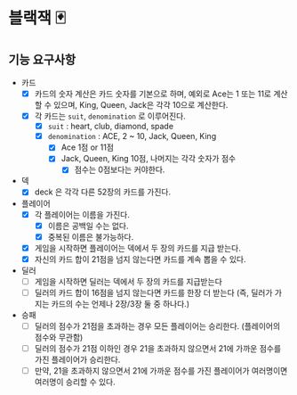 # 블랙잭 🃏

## 기능 요구사항

- 카드
  - [x] 카드의 숫자 계산은 카드 숫자를 기본으로 하며, 예외로 Ace는 1 또는 11로 계산할 수 있으며, King, Queen, Jack은 각각 10으로 계산한다.
  - [x] 각 카드는 `suit`, `denomination` 로 이루어진다. 
    - [x] `suit` : heart, club, diamond, spade
    - [x] `denomination` : ACE, 2 ~ 10, Jack, Queen, King
        - [x] Ace 1점 or 11점
        - [x] Jack, Queen, King 10점, 나머지는 각각 숫자가 점수
          - [x] 점수는 0점보다는 커야한다. 
- 덱
  - [x] deck 은 각각 다른 52장의 카드를 가진다.

- 플레이어
  - [x] 각 플레이어는 이름을 가진다.
    - [x] 이름은 공백일 수는 없다.
    - [x] 중복된 이름은 불가능하다.
  - [x] 게임을 시작하면 플레이어는 덱에서 두 장의 카드를 지급 받는다.
  - [x] 자신의 카드 합이 21점을 넘지 않는다면 카드를 계속 뽑을 수 있다.

- 딜러
  - [ ] 게임을 시작하면 딜러는 덱에서 두 장의 카드를 지급받는다
  - [ ] 딜러의 카드 합이 16점을 넘지 않는다면 카드를 한장 더 받는다 (즉, 딜러가 가지는 카드의 수는 언제나 2장/3장 둘 중 하나다.)

- 승패
  - [ ] 딜러의 점수가 21점을 초과하는 경우 모든 플레이어는 승리한다. (플레이어의 점수와 무관함)
  - [ ] 딜러의 점수가 21점 이하인 경우 21을 초과하지 않으면서 21에 가까운 점수를 가진 플레이어가 승리한다.
  - [ ] 만약, 21을 초과하지 않으면서 21에 가까운 점수를 가진 플레이어가 여러명이면 여러명이 승리할 수 있다.

